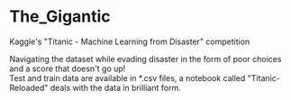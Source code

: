 # The_Gigantic
Kaggle's "Titanic - Machine Learning from Disaster" competition

Navigating the dataset while evading disaster in the form of poor choices and a score that doesn't go up!\
Test and train data are available in *.csv files, a notebook called "Titanic-Reloaded" deals with the data in brilliant form.
